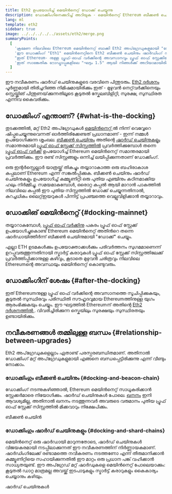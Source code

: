```yaml
---
title: Eth2 ഉപയോഗിച്ച് മെയിൻനെറ്റ് ഡോക്ക് ചെയ്യുന്നു
description: ഡോക്കിംഗിനെക്കുറിച്ച് അറിയുക - മെയിൻനെറ്റ് Ethereum ബീക്കൺ ചെയിൻ ഏകോപിപ്പിക്കുന്ന പ്രൂഫ് ഓഫ് സ്റ്റേക്ക് സിസ്റ്റത്തിൽ ചേരുമ്പോൾ.
lang: ml
template: eth2
sidebar: true
image: ../../../../../assets/eth2/merge.png
summaryPoints:
  [
    'ക്രമേണ നിലവിലെ Ethereum മെയിൻനെറ്റ് ബാക്കി Eth2 അപ്‌ഗ്രേഡുകളുമായി "ഡോക്ക്" ചെയ്യും.',
    'ഈ ഡോക്കിംഗ് "Eth1" മെയിൻനെറ്റിനെ Eth2 ബീക്കൺ ചെയിനും ഷാർഡിംഗ് സിസ്റ്റവുമായി ലയിപ്പിക്കും.',
    "ഇത് Ethereum- നുള്ള പ്രൂഫ്-ഓഫ് വർക്കിന്റെ അവസാനവും പ്രൂഫ് ഓഫ് സ്റ്റേക്കിലേക്കുള്ള പൂർണ്ണമായ പരിവർത്തനവും അടയാളപ്പെടുത്തും.",
    'ഇത് സാങ്കേതിക റോഡ്മാപ്പുകളിലെ "ഘട്ടം 1.5" ആയി നിങ്ങൾക്ക് അറിയാമായിരിക്കും.',
  ]
---
```


<UpgradeStatus date="~2021/22">
    ഈ നവീകരണം ഷാർഡ് ചെയിനുകളുടെ വരവിനെ പിന്തുടരും. <a href="/eth2/vision/">Eth2 ദർശനം</a> പൂർണ്ണമായി തിരിച്ചറിഞ്ഞ നിമിഷമായിരിക്കും ഇത് - മുഴുവൻ നെറ്റ്‌വർക്കിനെയും സ്റ്റെയ്ക്കിങ് പിന്തുണയ്‌ക്കുന്നതിലൂടെ കൂടുതൽ സ്കേലബിളിറ്റി, സുരക്ഷ, സുസ്ഥിരത എന്നിവ കൈവരിക്കും.
</UpgradeStatus>

## ഡോക്കിംഗ് എന്താണ്? {#what-is-the-docking}

തുടക്കത്തിൽ, മറ്റ് Eth2 അപ്‌ഗ്രേഡുകൾ [ മെയിൻനെറ്റ് ](/glossary/#mainnet) ൽ നിന്ന് വെവ്വേറെ ഷിപ്പുചെയ്യുന്നുവെന്നത് ഓർത്തിരിക്കേണ്ടത് പ്രധാനമാണ് - ഇന്ന് നമ്മൾ ഉപയോഗിക്കുന്ന ശൃംഖല. [ബീക്കൺ ചെയിനും](/eth2/beacon-chain/) അതിന്റെ [ഷാർഡ് ചെയിനുകളും](/eth2/shard-chains/) സമാന്തരമായി [പ്രൂഫ് ഓഫ് സ്റ്റേക്ക് സിസ്റ്റത്തിൽ](/developers/docs/consensus-mechanisms/pos/) പ്രവർത്തിക്കുമ്പോൾ തന്നെ [പ്രൂഫ് ഓഫ് വർക്ക്](/developers/docs/consensus-mechanisms/pow/) ഉപയോഗിച്ച് Ethereum മെയിൻനെറ്റ് സമാന്തരമായി പ്രവർത്തിക്കും. ഈ രണ്ട് സിസ്റ്റങ്ങളും ഒന്നിച്ച് ലയിപ്പിക്കുന്നതാണ് ഡോക്കിംഗ്.

ഒരു ഇന്റർസ്റ്റെല്ലാർ യാത്രയ്ക്ക് തികച്ചും തയ്യാറാകാത്ത ഒരു ബഹിരാകാശ കപ്പലാണ് Ethereum എന്ന് സങ്കൽപ്പിക്കുക. ബീക്കൺ ചെയിനും ഷാർഡ് ചെയിനുകളും ഉപയോഗിച്ച് കമ്മ്യൂണിറ്റി ഒരു പുതിയ എഞ്ചിനും കഠിനമാക്കിയ ഹലും നിർമ്മിച്ചു. സമയമാകുമ്പോൾ, ഒരൊറ്റ കപ്പൽ ആയി മാറാന്‍ പാകത്തില്‍ നിലവിലെ കപ്പൽ ഈ പുതിയ സിസ്റ്റത്തിൽ ഡോക്ക് ചെയ്യുന്നതിനാൽ, കുറച്ചധികം ലൈറ്റ്‌ഇയറുകൾ പിന്നിട്ട് പ്രപഞ്ചത്തെ വെല്ലുവിളിക്കാന്‍ തയ്യാറാവും.

## ഡോക്കിങ് മെയിൻനെറ്റ് {#docking-mainnet}

തയ്യാറാകുമ്പോൾ, [പ്രൂഫ് ഓഫ് വർക്കിനു](/developers/docs/consensus-mechanisms/pow/) പകരം പ്രൂഫ് ഓഫ് സ്റ്റേക്ക് ഉപയോഗിച്ചുകൊണ്ട് Ethereum മെയിൻനെറ്റ് അതിന്‍റെ തന്നെ ഷാര്‍ഡായിത്തീര്‍ന്ന് ബീക്കൺ ചെയിനുമായി "ഡോക്ക്" ചെയ്യും.

എല്ലാ ETH ഉടമകൾക്കും ഉപയോക്താക്കൾക്കും പരിവർത്തനം സുഗമമാണെന്ന് ഉറപ്പുവരുത്തുന്നതിനായി സ്മാർട്ട് കരാറുകൾ പ്രൂഫ് ഓഫ് സ്റ്റേക്ക് സിസ്റ്റത്തിലേക്ക് പ്രവർത്തിപ്പിക്കാനുള്ള കഴിവും, കൂടാതെ മുഴുവൻ ചരിത്രവും നിലവിലെ Ethereumന്റെ അവസ്ഥയും മെയിൻനെറ്റ് കൊണ്ടുവരും.

<!-- ### Improving mainnet

Before mainnet docks with the new eth2 system, it’s probably worthwhile sorting some of the issues that are in flight – often referred to as Ethereum1.x.

These include Improvements for

- **End users**: like [EIP-1559](https://eips.ethereum.org/EIPS/eip-1559) which changes the way users bid for blockspace. In other words, making transaction fees more efficient for end users.
- **Client runners**: making running clients more sustainable by capping disk space requirements.
- **Developers**: upgrading the EVM to be more flexible.

Plus many more.

[More on Ethereum1.x](/en/learn/#eth-1x)

These improvements all have a place in Eth2 so it’s likely that their progress may affect the timing of the docking. -->

## ഡോക്കിംഗിന് ശേഷം {#after-the-docking}

ഇത് Ethereumനുള്ള പ്രൂഫ് ഓഫ് വർക്കിന്റെ അവസാനത്തെ സൂചിപ്പിക്കുകയും, കൂടുതൽ സുസ്ഥിരവും പരിസ്ഥിതി സൗഹൃദവുമായ Ethereumത്തിനുള്ള യുഗം ആരംഭിക്കുകയും ചെയ്യും. ഈ ഘട്ടത്തിൽ Ethereumന് അതിന്റെ [Eth2 ദർശനത്തിൽ ](/eth2/vision/). വിവരിച്ചിരിക്കുന്ന സ്കെയിലും സുരക്ഷയും സുസ്ഥിരതയും ഉണ്ടായിരിക്കും.

## നവീകരണങ്ങൾ തമ്മിലുള്ള ബന്ധം {#relationship-between-upgrades}

Eth2 അപ്‌ഗ്രേഡുകളെല്ലാം ഏതാണ്ട് പരസ്പരബന്ധിതമാണ്. അതിനാൽ ഡോക്കിംഗ് മറ്റ് അപ്‌ഗ്രേഡുകളുമായി എങ്ങനെ ബന്ധപ്പെട്ടിരിക്കുന്നു എന്ന് വീണ്ടും നോക്കാം.

### ഡോക്കിംഗും ബീക്കൺ ചെയിനും {#docking-and-beacon-chain}

ഡോക്കിംഗ് നടന്നുകഴിഞ്ഞാൽ, Ethereum മെയിൻനെറ്റ് സാധൂകരിക്കാൻ സ്റ്റേക്കർമാരെ നിയോഗിക്കും. ഷാർഡ് ചെയിനുകൾ പോലെ. [ഖനനം](/developers/docs/consensus-mechanisms/pow/mining/) ഇനി ആവശ്യമില്ല, അതിനാൽ ഖനനം നടത്തുന്നവര്‍ അവരുടെ വരുമാനം പുതിയ പ്രൂഫ് ഓഫ് സ്റ്റേക്ക് സിസ്റ്റത്തിൽ മിക്കവാറും നിക്ഷേപിക്കും.

<ButtonLink to="/eth2/beacon-chain/">ബീക്കൺ ചെയിൻ</ButtonLink>

### ഡോക്കിംഗും ഷാർഡ് ചെയിനുകളും {#docking-and-shard-chains}

മെയിൻനെറ്റ് ഒരു ഷാർഡായി മാറുന്നതോടെ, ഷാർഡ് ചെയിനുകൾ വിജയകരമായി നടപ്പിലാക്കുന്നത് ഈ നവീകരണത്തിന് നിർണ്ണായകമാണ്. ഷാർഡിംഗിലേക്ക് രണ്ടാമത്തെ നവീകരണം നടത്തണോ എന്ന് തീരുമാനിക്കാൻ കമ്മ്യൂണിറ്റിയെ സഹായിക്കുന്നതിൽ ഈ മാറ്റം ഒരു പ്രധാന പങ്ക് വഹിക്കാൻ സാധ്യതയുണ്ട്. ഈ അപ്‌ഗ്രേഡ് മറ്റ് ഷാർഡുകളെ മെയിൻനെറ്റ് പോലെയാക്കും: കൂടുതൽ ഡാറ്റ മാത്രമല്ല അവയ്ക്ക് ഇടപാടുകളും സ്മാർട്ട് കരാറുകളും കൈകാര്യം ചെയ്യാനും കഴിയും.

<ButtonLink to="/eth2/shard-chains/">ഷാർഡ് ചെയിനുകള്‍</ButtonLink>
